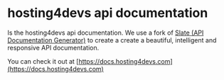 # hosting4devs api documentation
Is the hosting4devs api documentation. We use a fork of [Slate (API Documentation Generator)](https://github.com/tripit/slate) to create a create a beautiful, intelligent and responsive API documentation.

You can check it out at [https://docs.hosting4devs.com](https://docs.hosting4devs.com)
